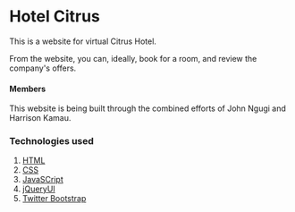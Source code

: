 <h1>Hotel Citrus</h1>
<p>This is a website for virtual Citrus Hotel.</p>

<p>From the website, you can, ideally, book for a room, and review the company's offers.</p>

<h4>Members</h4>
<p>This website is being built through the combined efforts of John Ngugi and Harrison Kamau.</p>

<h3>Technologies used</h3>
<ol>
  <li><a href="https://www.w3.org/html/">HTML</li>
  <li><a href="http://www.w3schools.com/css/">CSS</li>
  <li><a href="https://www.javascript.com/">JavaSCript</li>
  <li><a href="https://jqueryui.com/">jQueryUI</li>
  <li><a href="http://getbootstrap.com/">Twitter Bootstrap</li>
</ol>
